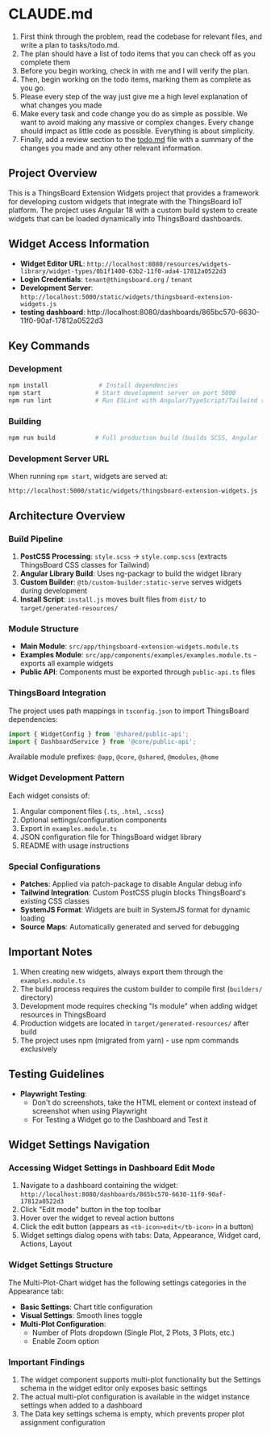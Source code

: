 # CLAUDE.md

1. First think through the problem, read the codebase for relevant files, and write a plan to tasks/todo.md.
2. The plan should have a list of todo items that you can check off as you complete them
3. Before you begin working, check in with me and I will verify the plan.
4. Then, begin working on the todo items, marking them as complete as you go.
5. Please every step of the way just give me a high level explanation of what changes you made
6. Make every task and code change you do as simple as possible. We want to avoid making any massive or complex changes. Every change should impact as little code as possible. Everything is about simplicity.
7. Finally, add a review section to the [todo.md](http://todo.md/) file with a summary of the changes you made and any other relevant information.


## Project Overview

This is a ThingsBoard Extension Widgets project that provides a framework for developing custom widgets that integrate with the ThingsBoard IoT platform. The project uses Angular 18 with a custom build system to create widgets that can be loaded dynamically into ThingsBoard dashboards.

## Widget Access Information
- **Widget Editor URL**: `http://localhost:8080/resources/widgets-library/widget-types/0b1f1400-63b2-11f0-ada4-17812a0522d3`
- **Login Credentials**: `tenant@thingsboard.org` / `tenant`
- **Development Server**: `http://localhost:5000/static/widgets/thingsboard-extension-widgets.js`
- **testing dashboard**: http://localhost:8080/dashboards/865bc570-6630-11f0-90af-17812a0522d3

## Key Commands

### Development
```bash
npm install              # Install dependencies
npm start               # Start development server on port 5000
npm run lint            # Run ESLint with Angular/TypeScript/Tailwind rules
```

### Building
```bash
npm run build           # Full production build (builds SCSS, Angular lib, and moves to target/)
```

### Development Server URL
When running `npm start`, widgets are served at:
```
http://localhost:5000/static/widgets/thingsboard-extension-widgets.js
```

## Architecture Overview

### Build Pipeline
1. **PostCSS Processing**: `style.scss` → `style.comp.scss` (extracts ThingsBoard CSS classes for Tailwind)
2. **Angular Library Build**: Uses ng-packagr to build the widget library
3. **Custom Builder**: `@tb/custom-builder:static-serve` serves widgets during development
4. **Install Script**: `install.js` moves built files from `dist/` to `target/generated-resources/`

### Module Structure
- **Main Module**: `src/app/thingsboard-extension-widgets.module.ts`
- **Examples Module**: `src/app/components/examples/examples.module.ts` - exports all example widgets
- **Public API**: Components must be exported through `public-api.ts` files

### ThingsBoard Integration
The project uses path mappings in `tsconfig.json` to import ThingsBoard dependencies:
```typescript
import { WidgetConfig } from '@shared/public-api';
import { DashboardService } from '@core/public-api';
```

Available module prefixes: `@app`, `@core`, `@shared`, `@modules`, `@home`

### Widget Development Pattern
Each widget consists of:
1. Angular component files (`.ts`, `.html`, `.scss`)
2. Optional settings/configuration components
3. Export in `examples.module.ts`
4. JSON configuration file for ThingsBoard widget library
5. README with usage instructions

### Special Configurations
- **Patches**: Applied via patch-package to disable Angular debug info
- **Tailwind Integration**: Custom PostCSS plugin blocks ThingsBoard's existing CSS classes
- **SystemJS Format**: Widgets are built in SystemJS format for dynamic loading
- **Source Maps**: Automatically generated and served for debugging

## Important Notes

1. When creating new widgets, always export them through the `examples.module.ts`
2. The build process requires the custom builder to compile first (`builders/` directory)
3. Development mode requires checking "Is module" when adding widget resources in ThingsBoard
4. Production widgets are located in `target/generated-resources/` after build
5. The project uses npm (migrated from yarn) - use npm commands exclusively

## Testing Guidelines

- **Playwright Testing**:
  - Don't do screenshots, take the HTML element or context instead of screenshot when using Playwright
  - For Testing a Widget go to the Dashboard and Test it

## Widget Settings Navigation

### Accessing Widget Settings in Dashboard Edit Mode
1. Navigate to a dashboard containing the widget: `http://localhost:8080/dashboards/865bc570-6630-11f0-90af-17812a0522d3`
2. Click "Edit mode" button in the top toolbar
3. Hover over the widget to reveal action buttons
4. Click the edit button (appears as `<tb-icon>edit</tb-icon>` in a button)
5. Widget settings dialog opens with tabs: Data, Appearance, Widget card, Actions, Layout

### Widget Settings Structure
The Multi-Plot-Chart widget has the following settings categories in the Appearance tab:
- **Basic Settings**: Chart title configuration
- **Visual Settings**: Smooth lines toggle
- **Multi-Plot Configuration**: 
  - Number of Plots dropdown (Single Plot, 2 Plots, 3 Plots, etc.)
  - Enable Zoom option

### Important Findings
1. The widget component supports multi-plot functionality but the Settings schema in the widget editor only exposes basic settings
2. The actual multi-plot configuration is available in the widget instance settings when added to a dashboard
3. The Data key settings schema is empty, which prevents proper plot assignment configuration